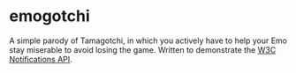 # emogotchi
A simple parody of Tamagotchi, in which you actively have to help your Emo stay miserable to avoid losing the game. Written to demonstrate the [W3C Notifications API](https://developer.mozilla.org/en-US/docs/Web/API/Notifications_API).
